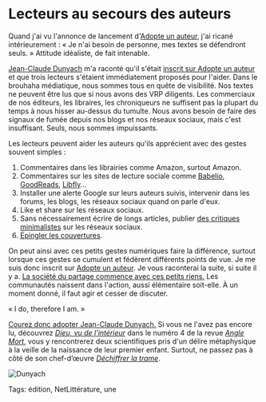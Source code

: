 # Lecteurs au secours des auteurs

Quand j'ai vu l'annonce de lancement d'[Adopte un auteur](http://www.adopteunauteur.fr/thierry-crouzet/), j'ai ricané intérieurement : « Je n'ai besoin de personne, mes textes se défendront seuls. » Attitude idéaliste, de fait intenable.

[Jean-Claude Dunyach](http://www.dunyach.fr) m'a raconté qu'il s'était [inscrit sur Adopte un auteur](http://www.adopteunauteur.fr/jean-claude-dunyach/) et que trois lecteurs s'étaient immédiatement proposés pour l'aider. Dans le brouhaha médiatique, nous sommes tous en quête de visibilité. Nos textes ne peuvent être lus que si nous avons des VRP diligents. Les commerciaux de nos éditeurs, les libraires, les chroniqueurs ne suffisent pas la plupart du temps à nous hisser au-dessus du tumulte. Nous avons besoin de faire des signaux de fumée depuis nos blogs et nos réseaux sociaux, mais c'est insuffisant. Seuls, nous sommes impuissants.

Les lecteurs peuvent aider les auteurs qu'ils apprécient avec des gestes souvent simples :

1. Commentaires dans les librairies comme Amazon, surtout Amazon.
2. Commentaires sur les sites de lecture sociale comme [Babelio](http://www.babelio.com/), [GoodReads](http://www.goodreads.com/), [Libfly](http://www.libfly.com/)…
3. Installer une alerte Google sur leurs auteurs suivis, intervenir dans les forums, les blogs, les réseaux sociaux quand on parle d'eux.
4. Like et share sur les réseaux sociaux.
5. Sans nécessairement écrire de longs articles, publier [des critiques minimalistes](/2013/04/08/lecture-sociale-de-la-quatrieme-theorie/) sur les réseaux sociaux.
6. [Épingler les couvertures](http://pinterest.com/tcrouzet/books-worth-reading/).

On peut ainsi avec ces petits gestes numériques faire la différence, surtout lorsque ces gestes se cumulent et fédèrent différents points de vue. Je me suis donc inscrit sur [Adopte un auteur](http://www.adopteunauteur.fr/thierry-crouzet/). Je vous raconterai la suite, si suite il y a. [La société du partage commence avec ces petits riens.](/2013/04/12/les-traitres-a-la-cause/) Les communautés naissent dans l'action, aussi élémentaire soit-elle. À un moment donné, il faut agir et cesser de discuter.

« I do, therefore I am. »

[Courez donc adopter Jean-Claude Dunyach.](http://www.adopteunauteur.fr/jean-claude-dunyach/) Si vous ne l'avez pas encore lu, découvrez [*Dieu, vu de l'intérieur*](http://www.angle-mort.fr/fiction/dieu-vu-de-l-interieur-jean-claude-dunyach/) dans le numéro 4 de la revue [*Angle Mort*](http://www.angle-mort.fr), vous y rencontrerez deux scientifiques pris d'un délire métaphysique à la veille de la naissance de leur premier enfant. Surtout, ne passez pas à côté de son chef-d’œuvre [*Déchiffrer la trame*](http://www.amazon.fr/D%C3%A9chiffrer-trame-Jean-Claude-Dunyach/dp/2841721728).

![Dunyach](https://tcrouzet.com/images_tc/2013/04/dunyach1.jpg)



Tags: édition, NetLittérature, une